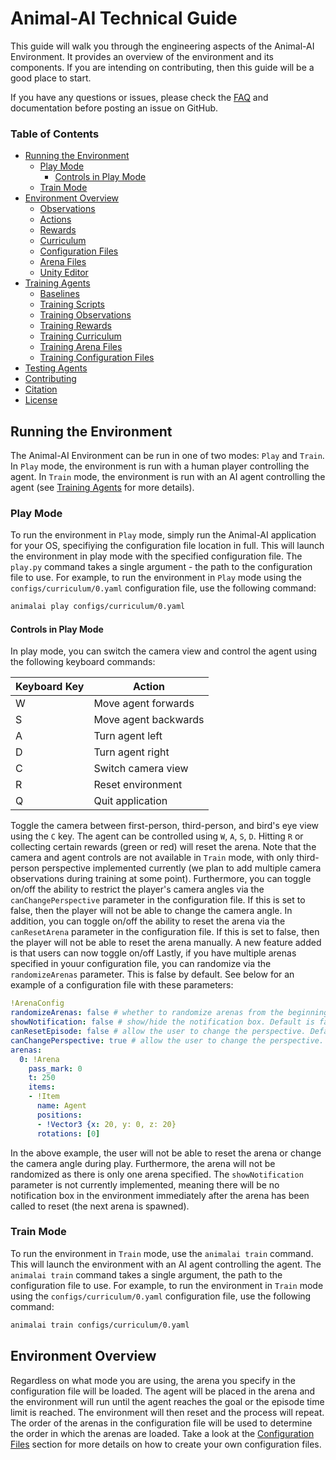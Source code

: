 # Animal-AI Technical Guide

This guide will walk you through the engineering aspects of the Animal-AI Environment. It provides an overview of the environment and its components. If you are intending on contributing, then this guide will be a good place to start.

If you have any questions or issues, please check the [FAQ](docs/FAQ.md) and documentation before posting an issue on GitHub.

### Table of Contents

- [Running the Environment](#running-the-environment)
  - [Play Mode](#play-mode)
      - [Controls in Play Mode](#controls-in-play-mode)
  - [Train Mode](#train-mode)
- [Environment Overview](#environment-overview)
   - [Observations](#observations)
   - [Actions](#actions)
   - [Rewards](#rewards)
   - [Curriculum](#curriculum)
   - [Configuration Files](#configuration-files)
   - [Arena Files](#arena-files)
   - [Unity Editor](#unity-editor)
- [Training Agents](#training-agents)
   - [Baselines](#baselines)
   - [Training Scripts](#training-scripts)
   - [Training Observations](#training-observations)
   - [Training Rewards](#training-rewards)
   - [Training Curriculum](#training-curriculum)
   - [Training Arena Files](#training-arena-files)
   - [Training Configuration Files](#training-configuration-files)
- [Testing Agents](#testing-agents)
- [Contributing](#contributing)
- [Citation](#citation)
- [License](#license)


## Running the Environment

The Animal-AI Environment can be run in one of two modes: `Play` and `Train`. In `Play` mode, the environment is run with a human player controlling the agent. In `Train` mode, the environment is run with an AI agent controlling the agent (see [Training Agents](#training-agents) for more details). 


### Play Mode

To run the environment in `Play` mode, simply run the Animal-AI application for your OS, specifiying the configuration file location in full. This will launch the environment in play mode with the specified configuration file. The `play.py` command takes a single argument - the path to the configuration file to use. For example, to run the environment in `Play` mode using the `configs/curriculum/0.yaml` configuration file, use the following command:

```bash
animalai play configs/curriculum/0.yaml
```
#### Controls in Play Mode

In play mode, you can switch the camera view and control the agent using the following keyboard commands: 

| Keyboard Key  | Action               |
| ------------- | -------------------- |
| W             | Move agent forwards  |
| S             | Move agent backwards |
| A             | Turn agent left      |
| D             | Turn agent right     |
| C             | Switch camera view   |
| R             | Reset environment    |
| Q             | Quit application     |

Toggle the camera between first-person, third-person, and bird's eye view using the `C` key. The agent can be controlled using `W`, `A`, `S`, `D`. Hitting `R` or collecting certain rewards (green or red) will reset the arena. Note that the camera and agent controls are not available in `Train` mode, with only third-person perspective implemented currently (we plan to add multiple camera observations during training at some point). Furthermore, you can toggle on/off the ability to restrict the player's camera angles via the `canChangePerspective` parameter in the configuration file. If this is set to false, then the player will not be able to change the camera angle. In addition, you can toggle on/off the ability to reset the arena via the `canResetArena` parameter in the configuration file. If this is set to false, then the player will not be able to reset the arena manually. A new feature added is that users can now toggle on/off Lastly, if you have multiple arenas specified in youur configuration file, you can randomize via the `randomizeArenas` parameter. This is false by default. See below for an example of a configuration file with these parameters:

```yaml
!ArenaConfig
randomizeArenas: false # whether to randomize arenas from the beginning. Default is false.
showNotification: false # show/hide the notification box. Default is false.
canResetEpisode: false # allow the user to change the perspective. Default is true.
canChangePerspective: true # allow the user to change the perspective. Default is true.
arenas:
  0: !Arena
    pass_mark: 0
    t: 250
    items:
    - !Item
      name: Agent
      positions:
      - !Vector3 {x: 20, y: 0, z: 20}
      rotations: [0]
 ```
In the above example, the user will not be able to reset the arena or change the camera angle during play. Furthermore, the arena will not be randomized as there is only one arena specified. The `showNotification` parameter is not currently implemented, meaning there will be no notification box in the environment immediately after the arena has been called to reset (the next arena is spawned).

### Train Mode

To run the environment in `Train` mode, use the `animalai train` command. This will launch the environment with an AI agent controlling the agent. The `animalai train` command takes a single argument, the path to the configuration file to use. For example, to run the environment in `Train` mode using the `configs/curriculum/0.yaml` configuration file, use the following command:

```bash
animalai train configs/curriculum/0.yaml
```

## Environment Overview

Regardless on what mode you are using, the arena you specify in the configuration file will be loaded. The agent will be placed in the arena and the environment will run until the agent reaches the goal or the episode time limit is reached. The environment will then reset and the process will repeat. The order of the arenas in the configuration file will be used to determine the order in which the arenas are loaded. Take a look at the [Configuration Files](#configuration-files) section for more details on how to create your own configuration files.


